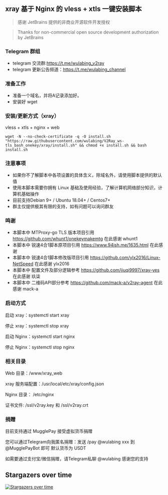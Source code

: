 ## xray 基于 Nginx 的 vless + xtls 一键安装脚本
> 感谢 JetBrains 提供的非商业开源软件开发授权

> Thanks for non-commercial open source development authorization by JetBrains

### Telegram 群组
* telegram 交流群:https://t.me/wulabing_v2ray 
* telegram 更新公告频道：https://t.me/wulabing_channel

### 准备工作
* 准备一个域名，并将A记录添加好。
* 安装好 wget

### 安装/更新方式（xray）
vless + xtls + nginx + web

```
wget -N --no-check-certificate -q -O install.sh "https://raw.githubusercontent.com/wulabing/V2Ray_ws-tls_bash_onekey/xray/install.sh" && chmod +x install.sh && bash install.sh
```

### 注意事项
* 如果你不了解脚本中各项设置的具体含义，除域名外，请使用脚本提供的默认值
* 使用本脚本需要你拥有 Linux 基础及使用经验，了解计算机网络部分知识，计算机基础操作
* 目前支持Debian 9+ / Ubuntu 18.04+ / Centos7+
* 群主仅提供极其有限的支持，如有问题可以询问群友

### 鸣谢

* 本脚本中 MTProxy-go TLS 版本项目引用 https://github.com/whunt1/onekeymakemtg 在此感谢 whunt1
* 本脚本中 锐速4合1脚本原项目引用 https://www.94ish.me/1635.html 在此感谢
* 本脚本中 锐速4合1脚本修改版项目引用 https://github.com/ylx2016/Linux-NetSpeed 在此感谢 ylx2016
* 本脚本中 配置文件及部分逻辑参考 https://github.com/jiuqi9997/xray-yes 在此感谢 玖柒
* 本脚本中 二维码API部分参考 https://github.com/mack-a/v2ray-agent  在此感谢 mack-a

### 启动方式

启动 xray：systemctl start xray

停止 xray：systemctl stop xray

启动 Nginx：systemctl start nginx

停止 Nginx：systemctl stop nginx

### 相关目录

Web 目录：/www/xray_web

xray 服务端配置：/usr/local/etc/xray/config.json

Nginx 目录： /etc/nginx

证书文件: /ssl/v2ray.key 和 /ssl/v2ray.crt

### 捐赠

目前支持通过 MugglePay 接受虚拟货币捐赠

您可以通过Telegram向我匿名捐赠：发送 /pay @wulabing xxx 到 @MugglePayBot 即可 默认货币为 USDT

如需要通过支付宝/微信捐赠，请Telegram私聊 @wulabing 感谢您的支持

## Stargazers over time

[![Stargazers over time](https://starchart.cc/wulabing/V2Ray_ws-tls_bash_onekey.svg)](https://starchart.cc/wulabing/V2Ray_ws-tls_bash_onekey)